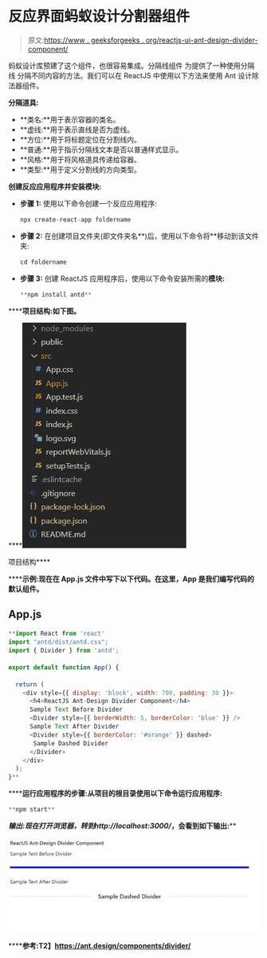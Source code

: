 # 反应界面蚂蚁设计分割器组件

> 原文:[https://www . geeksforgeeks . org/reactjs-ui-ant-design-divider-component/](https://www.geeksforgeeks.org/reactjs-ui-ant-design-divider-component/)

蚂蚁设计库预建了这个组件，也很容易集成。分隔线组件  为提供了一种使用分隔线 分隔不同内容的方法。我们可以在 ReactJS 中使用以下方法来使用 Ant 设计除法器组件。

**分隔道具:**

*   **类名:**用于表示容器的类名。
*   **虚线:**用于表示直线是否为虚线。
*   **方位:**用于将标题定位在分割线内。
*   **普通:**用于指示分隔线文本是否以普通样式显示。
*   **风格:**用于将风格道具传递给容器。
*   **类型:**用于定义分割线的方向类型。

**创建反应应用程序并安装模块:**

*   **步骤 1:** 使用以下命令创建一个反应应用程序:

    ```jsx
    npx create-react-app foldername
    ```

*   **步骤 2:** 在创建项目文件夹(即文件夹名**)后，使用以下命令将**移动到该文件夹:

    ```jsx
    cd foldername
    ```

*   **步骤 3:** 创建 ReactJS 应用程序后，使用以下命令安装所需的****模块:****

    ```jsx
    **npm install antd**
    ```

******项目结构:**如下图。****

****![](img/f04ae0d8b722a9fff0bd9bd138b29c23.png)

项目结构**** 

******示例:**现在在 **App.js** 文件中写下以下代码。在这里，App 是我们编写代码的默认组件。****

## ****App.js****

```jsx
**import React from 'react'
import "antd/dist/antd.css";
import { Divider } from 'antd';

export default function App() {

  return (
    <div style={{ display: 'block', width: 700, padding: 30 }}>
      <h4>ReactJS Ant-Design Divider Component</h4>
      Sample Text Before Divider
      <Divider style={{ borderWidth: 5, borderColor: 'blue' }} />
      Sample Text After Divider
      <Divider style={{ borderColor: '#orange' }} dashed>
       Sample Dashed Divider
      </Divider>
    </div>
  );
}**
```

******运行应用程序的步骤:**从项目的根目录使用以下命令运行应用程序:****

```jsx
**npm start**
```

******输出:**现在打开浏览器，转到***http://localhost:3000/***，会看到如下输出:****

****![](img/22b253370ce98bc27c677257f3553fb5.png)****

******参考:**T2】https://ant.design/components/divider/****